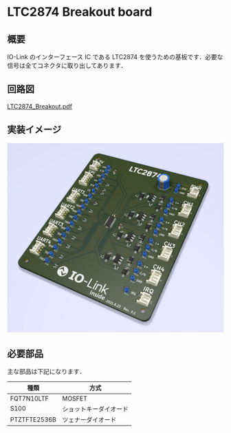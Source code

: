 # LTC2874 Breakout board

## 概要

IO-Link のインターフェース IC である LTC2874 を使うための基板です．必要な信号は全てコネクタに取り出してあります．

## 回路図

[LTC2874_Breakout.pdf](LTC2874_Breakout.pdf)

## 実装イメージ

![実装イメージ](LTC2874_Breakout.png)

## 必要部品

主な部品は下記になります．

|  種類          | 方式                |
|  ------------ | ------------------- |
|  FQT7N10LTF   | MOSFET              |
|  S100         | ショットキーダイオード  |
|  PTZTFTE2536B | ツェナーダイオード     |

